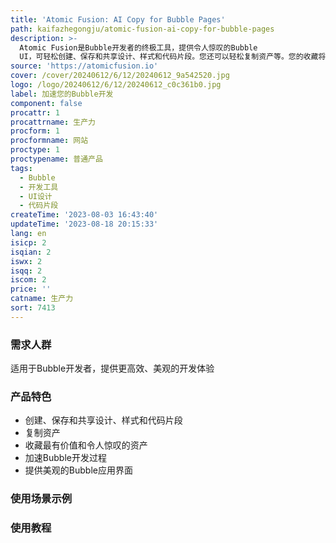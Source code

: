 ```yaml
---
title: 'Atomic Fusion: AI Copy for Bubble Pages'
path: kaifazhegongju/atomic-fusion-ai-copy-for-bubble-pages
description: >-
  Atomic Fusion是Bubble开发者的终极工具，提供令人惊叹的Bubble
  UI，可轻松创建、保存和共享设计、样式和代码片段。您还可以轻松复制资产等。您的收藏将分组在专门的部分中，您最有价值和令人惊叹的资产将保存在您的个人资料中。
source: 'https://atomicfusion.io'
cover: /cover/20240612/6/12/20240612_9a542520.jpg
logo: /logo/20240612/6/12/20240612_c0c361b0.jpg
label: 加速您的Bubble开发
component: false
procattr: 1
procattrname: 生产力
procform: 1
procformname: 网站
proctype: 1
proctypename: 普通产品
tags:
  - Bubble
  - 开发工具
  - UI设计
  - 代码片段
createTime: '2023-08-03 16:43:40'
updateTime: '2023-08-18 20:15:33'
lang: en
isicp: 2
isqian: 2
iswx: 2
isqq: 2
iscom: 2
price: ''
catname: 生产力
sort: 7413
---
```




### 需求人群
适用于Bubble开发者，提供更高效、美观的开发体验

### 产品特色
- 创建、保存和共享设计、样式和代码片段
- 复制资产
- 收藏最有价值和令人惊叹的资产
- 加速Bubble开发过程
- 提供美观的Bubble应用界面

### 使用场景示例


### 使用教程


  
